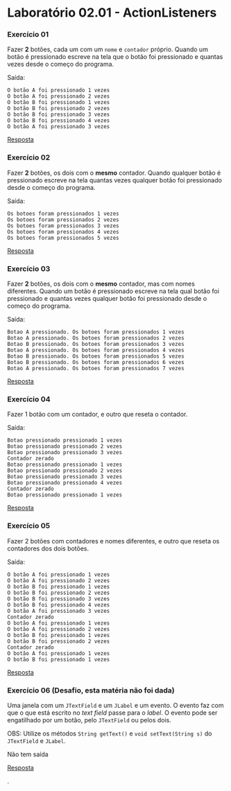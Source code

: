 # Laboratório 02.01 - ActionListeners


### Exercício 01

Fazer **2** botões, cada um com um `nome` e `contador` próprio.
Quando um botão é pressionado escreve na tela que o botão foi pressionado e quantas vezes desde o começo do programa.

Saída:
```
O botão A foi pressionado 1 vezes
O botão A foi pressionado 2 vezes
O botão B foi pressionado 1 vezes
O botão B foi pressionado 2 vezes
O botão B foi pressionado 3 vezes
O botão B foi pressionado 4 vezes
O botão A foi pressionado 3 vezes
```

[Resposta](https://github.com/viniciusdenovaes/UnipALPOO/tree/master/Lab02.01/src/ex01)


### Exercício 02

Fazer **2** botões, os dois com o **mesmo** contador.
Quando qualquer botão é pressionado escreve na tela quantas vezes qualquer botão foi pressionado desde o começo do programa.


Saída:
```
Os botoes foram pressionados 1 vezes
Os botoes foram pressionados 2 vezes
Os botoes foram pressionados 3 vezes
Os botoes foram pressionados 4 vezes
Os botoes foram pressionados 5 vezes
```

[Resposta](https://github.com/viniciusdenovaes/UnipALPOO/tree/master/Lab02.01/src/ex02)


### Exercício 03

Fazer **2** botões, os dois com o **mesmo** contador, mas com nomes diferentes.
Quando um botão é pressionado escreve na tela qual botão foi pressionado e quantas vezes qualquer botão foi pressionado desde o começo do programa.


Saída:
```
Botao A pressionado. Os botoes foram pressionados 1 vezes
Botao A pressionado. Os botoes foram pressionados 2 vezes
Botao B pressionado. Os botoes foram pressionados 3 vezes
Botao A pressionado. Os botoes foram pressionados 4 vezes
Botao B pressionado. Os botoes foram pressionados 5 vezes
Botao B pressionado. Os botoes foram pressionados 6 vezes
Botao A pressionado. Os botoes foram pressionados 7 vezes
```

[Resposta](https://github.com/viniciusdenovaes/UnipALPOO/tree/master/Lab02.01/src/ex03)




### Exercício 04

Fazer 1 botão com um contador, e outro que reseta o contador.


Saída:
```
Botao pressionado pressionado 1 vezes
Botao pressionado pressionado 2 vezes
Botao pressionado pressionado 3 vezes
Contador zerado
Botao pressionado pressionado 1 vezes
Botao pressionado pressionado 2 vezes
Botao pressionado pressionado 3 vezes
Botao pressionado pressionado 4 vezes
Contador zerado
Botao pressionado pressionado 1 vezes
```

[Resposta](https://github.com/viniciusdenovaes/UnipALPOO/tree/master/Lab02.01/src/ex04)


### Exercício 05

Fazer 2 botões com contadores e nomes diferentes, e outro que reseta os contadores dos dois botões.


Saída:
```
O botão A foi pressionado 1 vezes
O botão A foi pressionado 2 vezes
O botão B foi pressionado 1 vezes
O botão B foi pressionado 2 vezes
O botão B foi pressionado 3 vezes
O botão B foi pressionado 4 vezes
O botão A foi pressionado 3 vezes
Contador zerado
O botão A foi pressionado 1 vezes
O botão A foi pressionado 2 vezes
O botão B foi pressionado 1 vezes
O botão B foi pressionado 2 vezes
Contador zerado
O botão A foi pressionado 1 vezes
O botão B foi pressionado 1 vezes
```

[Resposta](https://github.com/viniciusdenovaes/UnipALPOO/tree/master/Lab02.01/src/ex05)


### Exercício 06 (Desafio, esta matéria não foi dada)

Uma janela com um `JTextField` e um `JLabel` e um evento.
O evento faz com que o que está escrito no *text field* passe para o *label*.
O evento pode ser engatilhado por um botão, pelo `JTextField` ou pelos dois.

OBS: Utilize os métodos `String getText()` e `void setText(String s)` do `JTextField` e `JLabel`.

Não tem saída

[Resposta](https://github.com/viniciusdenovaes/UnipALPOO/tree/master/Lab02.01/src/ex06)















.
